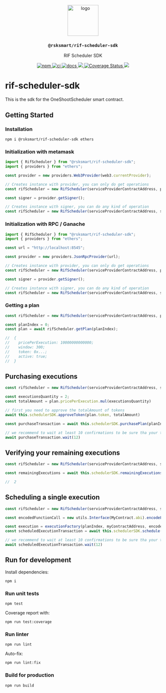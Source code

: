 <p align="middle">
  <img src="https://www.rifos.org/assets/img/logo.svg" alt="logo" height="100" >
</p>
<h3 align="middle"><code>@rsksmart/rif-scheduler-sdk</code></h3>
<p align="middle">
  RIF Scheduler SDK
</p>
<p align="middle">
  <a href="https://badge.fury.io/js/%40rsksmart%2Frif-scheduler-sdk">
    <img src="https://badge.fury.io/js/%40rsksmart%2Frif-scheduler-sdk.svg" alt="npm" />
  </a>
  <a href="https://github.com/rsksmart/rif-scheduler-sdk/actions/workflows/ci.yml" alt="ci">
    <img src="https://github.com/rsksmart/rif-scheduler-sdk/actions/workflows/ci.yml/badge.svg" alt="ci" />
  </a>
  <a href="https://developers.rsk.co/rif/scheduler/sdk">
    <img src="https://img.shields.io/badge/-docs-brightgreen" alt="docs" />
  </a>
  <a href="https://lgtm.com/projects/g/rsksmart/rif-scheduler-sdk/context:javascript">
    <img src="https://img.shields.io/lgtm/grade/javascript/github/rsksmart/rif-scheduler-sdk" />
  </a>
  <a href='https://coveralls.io/github/rsksmart/rif-scheduler-sdk?branch=main'>
    <img src='https://coveralls.io/repos/github/rsksmart/rif-scheduler-sdk/badge.svg?branch=main' alt='Coverage Status' />
  </a>
  <a href="https://hits.seeyoufarm.com">
    <img src="https://hits.seeyoufarm.com/api/count/incr/badge.svg?url=https%3A%2F%2Fgithub.com%2Filanolkies%2Frif-scheduler-sdk&count_bg=%2379C83D&title_bg=%23555555&icon=&icon_color=%23E7E7E7&title=hits&edge_flat=false"/>
  </a>
</p>

# rif-scheduler-sdk

This is the sdk for the OneShootScheduler smart contract.

## Getting Started

### Installation

```
npm i @rsksmart/rif-scheduler-sdk ethers
```

### Initialization with metamask

```javascript
import { RifScheduler } from "@rsksmart/rif-scheduler-sdk";
import { providers } from "ethers";

const provider = new providers.Web3Provider(web3.currentProvider);

// Creates instance with provider, you can only do get operations
const rifScheduler = new RifScheduler(serviceProviderContractAddress, provider);

const signer = provider.getSigner();

// Creates instance with signer, you can do any kind of operation
const rifScheduler = new RifScheduler(serviceProviderContractAddress, signer);
```

### Initialization with RPC / Ganache

```javascript
import { RifScheduler } from "@rsksmart/rif-scheduler-sdk";
import { providers } from "ethers";

const url = "http://localhost:8545";

const provider = new providers.JsonRpcProvider(url);

// Creates instance with provider, you can only do get operations
const rifScheduler = new RifScheduler(serviceProviderContractAddress, provider);

const signer = provider.getSigner();

// Creates instance with signer, you can do any kind of operation
const rifScheduler = new RifScheduler(serviceProviderContractAddress, signer);
```

### Getting a plan

```javascript
const rifScheduler = new RifScheduler(serviceProviderContractAddress, provider);

const planIndex = 0;
const plan = await rifScheduler.getPlan(planIndex);

//  {
//    pricePerExecution: 10000000000000;
//    window: 300;
//    token: 0x...;
//    active: true;
//  }
```

## Purchasing executions

```javascript
const rifScheduler = new RifScheduler(serviceProviderContractAddress, signer);

const executionsQuantity = 2;
const totalAmount = plan.pricePerExecution.mul(executionsQuantity)

// first you need to approve the totalAmount of tokens
await this.schedulerSDK.approveToken(plan.token, totalAmount)

const purchaseTransaction = await this.schedulerSDK.purchasePlan(planIndex, executionsQuantity)

// we recommend to wait at least 10 confirmations to be sure tha your transaction was processed ok.
await purchaseTransaction.wait(12)
```

## Verifying your remaining executions

```javascript
const rifScheduler = new RifScheduler(serviceProviderContractAddress, signer);

const remainingExecutions = await this.schedulerSDK.remainingExecutions(planIndex)

//  2
```

## Scheduling a single execution

```javascript
const rifScheduler = new RifScheduler(serviceProviderContractAddress, signer);

const encodedFunctionCall = new utils.Interface(MyContract.abi).encodeFunctionData('<MyContractFunction>', [arrayOfMyContractFunctionParameters])

const execution = executionFactory(planIndex, myContractAddress, encodedMethodCall, gas, executeAt, BigNumber.from(0), yourAccountAddress)
const scheduledExecutionTransaction = await this.schedulerSDK.schedule(execution)

// we recommend to wait at least 10 confirmations to be sure tha your transaction was processed ok.
await scheduledExecutionTransaction.wait(12)
```

## Run for development

Install dependencies:

```
npm i
```

### Run unit tests

```
npm test
```

Coverage report with:

```
npm run test:coverage
```

### Run linter

```
npm run lint
```

Auto-fix:

```
npm run lint:fix
```

### Build for production

```
npm run build
```
